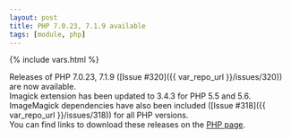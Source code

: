 ```yaml
---
layout: post
title: PHP 7.0.23, 7.1.9 available
tags: [module, php]
---
```

{% include vars.html %}

Releases of PHP 7.0.23, 7.1.9 ([Issue #320]({{ var_repo_url }}/issues/320)) are now available.<br />
Imagick extension has been updated to 3.4.3 for PHP 5.5 and 5.6.<br />
ImageMagick dependencies have also been included ([Issue #318]({{ var_repo_url }}/issues/318)) for all PHP versions.<br />
You can find links to download these releases on the [PHP page](/modules/php).

